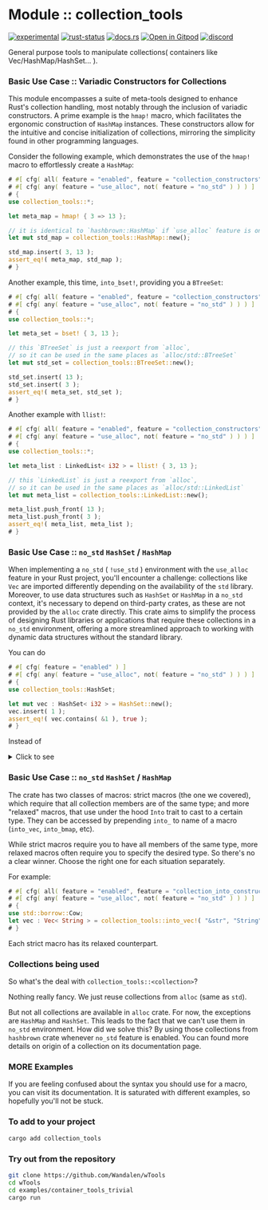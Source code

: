 <!-- {{# generate.module_header{} #}} -->

# Module :: collection_tools
<!--{ generate.module_header.start() }-->
 [![experimental](https://raster.shields.io/static/v1?label=&message=experimental&color=orange)](https://github.com/emersion/stability-badges#experimental) [![rust-status](https://github.com/Wandalen/wTools/actions/workflows/module_collection_tools_push.yml/badge.svg)](https://github.com/Wandalen/wTools/actions/workflows/module_collection_tools_push.yml) [![docs.rs](https://img.shields.io/docsrs/collection_tools?color=e3e8f0&logo=docs.rs)](https://docs.rs/collection_tools) [![Open in Gitpod](https://raster.shields.io/static/v1?label=try&message=online&color=eee&logo=gitpod&logoColor=eee)](https://gitpod.io/#RUN_PATH=.,SAMPLE_FILE=module%2Fcore%2Fcollection_tools%2Fexamples%2Fcollection_tools_trivial.rs,RUN_POSTFIX=--example%20collection_tools_trivial/https://github.com/Wandalen/wTools) [![discord](https://img.shields.io/discord/872391416519737405?color=eee&logo=discord&logoColor=eee&label=ask)](https://discord.gg/m3YfbXpUUY)
<!--{ generate.module_header.end }-->

General purpose tools to manipulate collections( containers like Vec/HashMap/HashSet... ).

### Basic Use Case :: Variadic Constructors for Collections

This module encompasses a suite of meta-tools designed to enhance Rust's collection handling, most notably through the inclusion of variadic constructors. A prime example is the `hmap!` macro, which facilitates the ergonomic construction of `HashMap` instances. These constructors allow for the intuitive and concise initialization of collections, mirroring the simplicity found in other programming languages.

Consider the following example, which demonstrates the use of the `hmap!` macro to effortlessly create a `HashMap`:

```rust
# #[ cfg( all( feature = "enabled", feature = "collection_constructors" ) ) ]
# #[ cfg( any( feature = "use_alloc", not( feature = "no_std" ) ) ) ]
# {
use collection_tools::*;

let meta_map = hmap! { 3 => 13 };

// it is identical to `hashbrown::HashMap` if `use_alloc` feature is on, otherwise `std::collections::HashMap`
let mut std_map = collection_tools::HashMap::new();

std_map.insert( 3, 13 );
assert_eq!( meta_map, std_map );
# }
```

Another example, this time, `into_bset!`, providing you a `BTreeSet`:

```rust
# #[ cfg( all( feature = "enabled", feature = "collection_constructors" ) ) ]
# #[ cfg( any( feature = "use_alloc", not( feature = "no_std" ) ) ) ]
# {
use collection_tools::*;

let meta_set = bset! { 3, 13 };

// this `BTreeSet` is just a reexport from `alloc`,
// so it can be used in the same places as `alloc/std::BTreeSet`
let mut std_set = collection_tools::BTreeSet::new();

std_set.insert( 13 );
std_set.insert( 3 );
assert_eq!( meta_set, std_set );
# }
```

Another example with `llist!`:

```rust
# #[ cfg( all( feature = "enabled", feature = "collection_constructors" ) ) ]
# #[ cfg( any( feature = "use_alloc", not( feature = "no_std" ) ) ) ]
# {
use collection_tools::*;

let meta_list : LinkedList< i32 > = llist! { 3, 13 };

// this `LinkedList` is just a reexport from `alloc`,
// so it can be used in the same places as `alloc/std::LinkedList`
let mut meta_list = collection_tools::LinkedList::new();

meta_list.push_front( 13 );
meta_list.push_front( 3 );
assert_eq!( meta_list, meta_list );
# }
```

### Basic Use Case :: `no_std` `HashSet` / `HashMap`

When implementing a `no_std` ( `!use_std` ) environment with the `use_alloc` feature in your Rust project, you'll encounter a challenge: collections like `Vec` are imported differently depending on the availability of the `std` library. Moreover, to use data structures such as `HashSet` or `HashMap` in a `no_std` context, it's necessary to depend on third-party crates, as these are not provided by the `alloc` crate directly. This crate aims to simplify the process of designing Rust libraries or applications that require these collections in a `no_std` environment, offering a more streamlined approach to working with dynamic data structures without the standard library.

You can do

<!-- // zzz : aaa : rid of `#[ cfg( not( feature = "use_alloc" ) ) ]` -- Rid of by not relying on std -->
```rust
# #[ cfg( feature = "enabled" ) ]
# #[ cfg( any( feature = "use_alloc", not( feature = "no_std" ) ) ) ]
# {
use collection_tools::HashSet;

let mut vec : HashSet< i32 > = HashSet::new();
vec.insert( 1 );
assert_eq!( vec.contains( &1 ), true );
# }
```

Instead of

<details>
<summary>Click to see</summary>

```rust
# #[ cfg( all( feature = "enabled", feature = "collection_std" ) ) ]
# #[ cfg( any( feature = "use_alloc", not( feature = "no_std" ) ) ) ]
# {

#[ cfg( all( feature = "no_std", feature = "use_alloc" ) ) ]
use hashbrown::HashSet; // a `no_std` replacement for `HashSet`
#[ cfg( not( feature = "no_std" ) ) ]
use std::collections::HashSet;

let mut vec : HashSet< i32 > = HashSet::new();
vec.insert( 1 );
assert_eq!( vec.contains( &1 ), true );

# }
```

</details>

### Basic Use Case :: `no_std` `HashSet` / `HashMap`

The crate has two classes of macros: strict macros (the one we covered), which require that all collection members are of the same type; and more "relaxed" macros, that use under the hood `Into` trait to cast to a certain type. They can be accessed by prepending `into_` to name of a macro (`into_vec`, `into_bmap`, etc).

While strict macros require you to have all members of the same type, more relaxed macros often require you to specify the desired type. So there's no a clear winner. Choose the right one for each situation separately.

For example:
```rust
# #[ cfg( all( feature = "enabled", feature = "collection_into_constructors" ) ) ]
# #[ cfg( any( feature = "use_alloc", not( feature = "no_std" ) ) ) ]
# {
use std::borrow::Cow;
let vec : Vec< String > = collection_tools::into_vec!( "&str", "String".to_string(), Cow::from( "Cow" ) );
# }
```

Each strict macro has its relaxed counterpart.

### Collections being used

So what's the deal with `collection_tools::<collection>`?

Nothing really fancy. We just reuse collections from `alloc` (same as `std`).

But not all collections are available in `alloc` crate. For now, the exceptions are `HashMap` and `HashSet`. This leads to the fact that we can't use them in `no_std` environment. How did we solve this? By using those collections from `hashbrown` crate whenever `no_std` feature is enabled. You can found more details on origin of a collection on its documentation page.

### MORE Examples

If you are feeling confused about the syntax you should use for a macro, you can visit its documentation. It is saturated with different examples, so hopefully you'll not be stuck.

### To add to your project

```sh
cargo add collection_tools
```

### Try out from the repository

```sh
git clone https://github.com/Wandalen/wTools
cd wTools
cd examples/container_tools_trivial
cargo run
```
